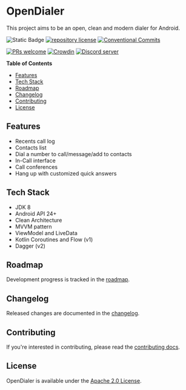 # OpenDialer

This project aims to be an open, clean and modern dialer for Android.

![Static Badge](https://img.shields.io/badge/24%2B-brightgreen?logo=android&label=API)
[![repository license](https://img.shields.io/github/license/oxcened/opendialer)](./LICENSE)
[![Conventional Commits](https://img.shields.io/badge/Conventional%20Commits-1.0.0-%23FE5196?logo=conventionalcommits&logoColor=white)](https://conventionalcommits.org)

[![PRs welcome](https://img.shields.io/badge/PRs-welcome-brightgreen)](./CONTRIBUTING.md)
[![Crowdin](https://badges.crowdin.net/opendialer/localized.svg)](https://crowdin.com/project/opendialer)
[![Discord server](https://dcbadge.vercel.app/api/server/hKXzFFMTFN?style=flat)](https://discord.gg/hKXzFFMTFN)

**Table of Contents**

- [Features](#features)
- [Tech Stack](#tech-stack)
- [Roadmap](#roadmap)
- [Changelog](#changelog)
- [Contributing](#contributing)
- [License](#license)

## Features

- Recents call log
- Contacts list
- Dial a number to call/message/add to contacts
- In-Call interface
- Call conferences
- Hang up with customized quick answers

## Tech Stack

- JDK 8
- Android API 24+
- Clean Architecture
- MVVM pattern
- ViewModel and LiveData
- Kotlin Coroutines and Flow (v1)
- Dagger (v2)

## Roadmap

Development progress is tracked in the [roadmap](https://github.com/users/oxcened/projects/3).

## Changelog

Released changes are documented in the [changelog](./CHANGELOG.md).

## Contributing

If you're interested in contributing, please read the [contributing docs](./CONTRIBUTING.md).

## License

OpenDialer is available under the [Apache 2.0 License](./LICENSE).
